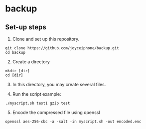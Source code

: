 # backup

## Set-up steps

1. Clone and set up this repository.

```
git clone https://github.com/joyceiphone/backup.git
cd backup
```

2. Create a directory

```
mkdir [dir]
cd [dir]
```

3. In this directory, you may create several files.

4. Run the script
example:

```
./myscript.sh test1 gzip test
```

5. Encode the compressed file using openssl

```
openssl aes-256-cbc -a -salt -in myscript.sh -out encoded.enc
```

